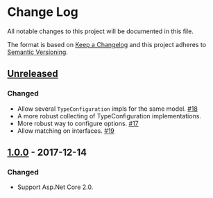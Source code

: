 ﻿# Change Log
All notable changes to this project will be documented in this file.

The format is based on [Keep a Changelog](http://keepachangelog.com/)
and this project adheres to [Semantic Versioning](http://semver.org/).

## [Unreleased]
### Changed
- Allow several `TypeConfiguration` impls for the same model. [#18](https://github.com/mrahhal/MR.Augmenter/issues/18)
- A more robust collecting of TypeConfiguration implementations.
- More robust way to configure options. [#17](https://github.com/mrahhal/MR.Augmenter/issues/17)
- Allow matching on interfaces. [#19](https://github.com/mrahhal/MR.Augmenter/issues/19)

## [1.0.0] - 2017-12-14
### Changed
- Support Asp.Net Core 2.0.

[Unreleased]: https://github.com/mrahhal/MR.AspNetCore.Jobs/compare/1.0.0...HEAD
[1.0.0]: https://github.com/mrahhal/MR.AspNetCore.Jobs/compare/1.0.0...0.3.1
